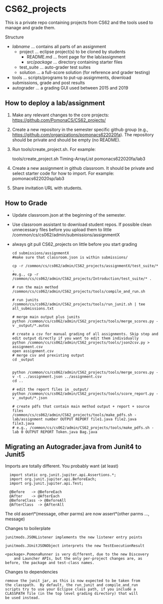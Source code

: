 # CS62_projects

This is a private repo containing projects from CS62 and the tools used to manage and grade them.

Structure

  * *labname* ... contains all parts of an assignment
     - project ... eclipse project(s) to be cloned by students
        - README.md ... front page for the lab/assignment
        - src/*package* ... directory containing starter files
     - test_suite ... auto-grader test suites
     - solution ... a full-score solution (for reference and grader testing)
  * tools ... scripts/programs to put-up assignments, download submissions, grade and post results
  * autograder ... a grading GUI used between 2015 and 2019

## How to deploy a lab/assignment

1. Make any relevant changes to the core projects: https://github.com/PomonaCS/CS62_projects/

2. Create a new repository in the semester specific github group (e.g., https://github.com/organizations/pomonacs622020fa).  The repository should be private and should be empty (no README).

3. Run tools/create_project.sh. For example:

	tools/create_project.sh Timing-ArrayList pomonacs622020fa/lab3

4. Create a new assignment in github classroom.  It should be private and select starter code for how to import. For example:
	pomonacs622020sp/lab3

5. Share invitation URL with students.

## How to Grade

- Update classroom.json at the beginning of the semester. 
- Use classroom assistant to download student repos. If possible clean unnecessary files before you upload them to little /common/cs/cs062/admin/submissions/assignmentX

- always git pull CS62_projects on little before you start grading

      cd submissions/assignmentX
      #make sure that classroom.json is within submissions/

      cp -r /common/cs/cs062/admin/CS62_projects/assignmentX/test_suite/* .
      #e.g., cp -r /common/cs/cs062/admin/CS62_projects/Introduction/test_suite/* .

      # run the main method
      /common/cs/cs062/admin/CS62_projects/tools/compile_and_run.sh

      # run junits
      /common/cs/cs062/admin/CS62_projects/tools/run_junit.sh | tee all_submissions.txt

      # merge main output plus junits
      python /common/cs/cs062/admin/CS62_projects/tools/merge_scores.py -v _output/*.autos
      
      # create a csv for manual grading of all assignments. Skip step and edit output directly if you want to edit them individually
      python /common/cs/cs062/admin/CS62_projects/tools/json2csv.py > assignment.csv 
      open assignment.csv
      # merge csv and prexisting output
      cd _output


      python /common/cs/cs062/admin/CS62_projects/tools/merge_scores.py -v -t ../assignment.json ../assignment.csv
      cd ..

      # edit the report files in _output/
      python /common/cs/cs062/admin/CS62_projects/tools/score_report.py -v _output/*.json

      # create pdfs that contain main method output + report + source files
      /common/cs/cs062/admin/CS62_projects/tools/make_pdfs.sh -lab/assignment number OUTPUT REPORT file1.java file2.java file3.java
      # e.g., /common/cs/cs062/admin/CS62_projects/tools/make_pdfs.sh -lab 0 OUTPUT REPORT Token.java Bag.java


## Migrating an Autograder.java from Junit4 to Junit5

Imports are totally different.  You probably want (at least)

      import static org.junit.jupiter.api.Assertions.*;
      import org.junit.jupiter.api.BeforeEach;
      import org.junit.jupiter.api.Test;

      @Before	-> @BeforeEach
      @After	-> @AfterEach
      @BeforeClass -> @BeforeAll
      @AfterClass  -> @AfterAll

The old assert*(message, other parms) are now
   assert*(other parms ..., message)

Changes to boilerplate

    junitmods.JSONListener implements the new listener entry points

    junitmods.JUnitJSONObject interprets the new TestExecutionResult

    <package>.PomonaRunner is very different, due to the new Discovery
    	and Launcher APIs, but the only per-project changes are, as
	before, the package and test-class names.

Changes to dependencies

    remove the junit jar, as this is now expected to be taken from
    the classpath.  By default, the run_junit and compile_and_run
    scripts try to use your Eclipse class path, if you include a
    CLASSPATH file (in the top level grading directory) that will
    be used instead.
